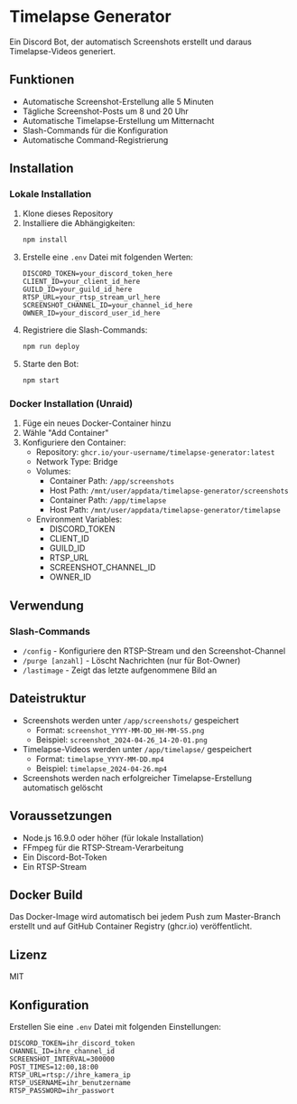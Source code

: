 # Timelapse Generator

Ein Discord Bot, der automatisch Screenshots erstellt und daraus Timelapse-Videos generiert.

## Funktionen

- Automatische Screenshot-Erstellung alle 5 Minuten
- Tägliche Screenshot-Posts um 8 und 20 Uhr
- Automatische Timelapse-Erstellung um Mitternacht
- Slash-Commands für die Konfiguration
- Automatische Command-Registrierung

## Installation

### Lokale Installation

1. Klone dieses Repository
2. Installiere die Abhängigkeiten:
   ```bash
   npm install
   ```
3. Erstelle eine `.env` Datei mit folgenden Werten:
   ```
   DISCORD_TOKEN=your_discord_token_here
   CLIENT_ID=your_client_id_here
   GUILD_ID=your_guild_id_here
   RTSP_URL=your_rtsp_stream_url_here
   SCREENSHOT_CHANNEL_ID=your_channel_id_here
   OWNER_ID=your_discord_user_id_here
   ```
4. Registriere die Slash-Commands:
   ```bash
   npm run deploy
   ```
5. Starte den Bot:
   ```bash
   npm start
   ```

### Docker Installation (Unraid)

1. Füge ein neues Docker-Container hinzu
2. Wähle "Add Container"
3. Konfiguriere den Container:
   - Repository: `ghcr.io/your-username/timelapse-generator:latest`
   - Network Type: Bridge
   - Volumes:
     - Container Path: `/app/screenshots`
     - Host Path: `/mnt/user/appdata/timelapse-generator/screenshots`
     - Container Path: `/app/timelapse`
     - Host Path: `/mnt/user/appdata/timelapse-generator/timelapse`
   - Environment Variables:
     - DISCORD_TOKEN
     - CLIENT_ID
     - GUILD_ID
     - RTSP_URL
     - SCREENSHOT_CHANNEL_ID
     - OWNER_ID

## Verwendung

### Slash-Commands

- `/config` - Konfiguriere den RTSP-Stream und den Screenshot-Channel
- `/purge [anzahl]` - Löscht Nachrichten (nur für Bot-Owner)
- `/lastimage` - Zeigt das letzte aufgenommene Bild an

## Dateistruktur

- Screenshots werden unter `/app/screenshots/` gespeichert
  - Format: `screenshot_YYYY-MM-DD_HH-MM-SS.png`
  - Beispiel: `screenshot_2024-04-26_14-20-01.png`
- Timelapse-Videos werden unter `/app/timelapse/` gespeichert
  - Format: `timelapse_YYYY-MM-DD.mp4`
  - Beispiel: `timelapse_2024-04-26.mp4`
- Screenshots werden nach erfolgreicher Timelapse-Erstellung automatisch gelöscht

## Voraussetzungen

- Node.js 16.9.0 oder höher (für lokale Installation)
- FFmpeg für die RTSP-Stream-Verarbeitung
- Ein Discord-Bot-Token
- Ein RTSP-Stream

## Docker Build

Das Docker-Image wird automatisch bei jedem Push zum Master-Branch erstellt und auf GitHub Container Registry (ghcr.io) veröffentlicht.

## Lizenz

MIT

## Konfiguration

Erstellen Sie eine `.env` Datei mit folgenden Einstellungen:

```env
DISCORD_TOKEN=ihr_discord_token
CHANNEL_ID=ihre_channel_id
SCREENSHOT_INTERVAL=300000
POST_TIMES=12:00,18:00
RTSP_URL=rtsp://ihre_kamera_ip
RTSP_USERNAME=ihr_benutzername
RTSP_PASSWORD=ihr_passwort
```
